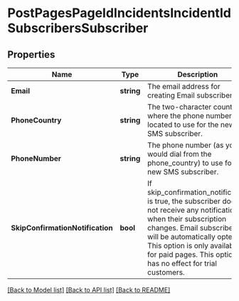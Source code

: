 # PostPagesPageIdIncidentsIncidentIdSubscribersSubscriber

## Properties
Name | Type | Description | Notes
------------ | ------------- | ------------- | -------------
**Email** | **string** | The email address for creating Email subscribers. | [optional] 
**PhoneCountry** | **string** | The two-character country where the phone number is located to use for the new SMS subscriber. | [optional] 
**PhoneNumber** | **string** | The phone number (as you would dial from the phone_country) to use for the new SMS subscriber. | [optional] 
**SkipConfirmationNotification** | **bool** | If skip_confirmation_notification is true, the subscriber does not receive any notifications when their subscription changes. Email subscribers will be automatically opted in. This option is only available for paid pages. This option has no effect for trial customers. | [optional] 

[[Back to Model list]](../README.md#documentation-for-models) [[Back to API list]](../README.md#documentation-for-api-endpoints) [[Back to README]](../README.md)


